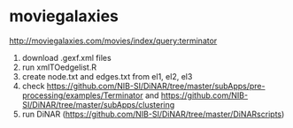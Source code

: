 # moviegalaxies
http://moviegalaxies.com/movies/index/query:terminator

1. download .gexf.xml files
2. run xmlTOedgelist.R
3. create node.txt and edges.txt from el1, el2, el3
4. check https://github.com/NIB-SI/DiNAR/tree/master/subApps/pre-processing/examples/Terminator and https://github.com/NIB-SI/DiNAR/tree/master/subApps/clustering
5. run DiNAR (https://github.com/NIB-SI/DiNAR/tree/master/DiNARscripts)
